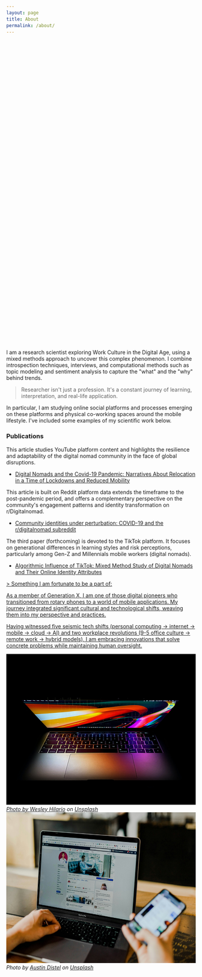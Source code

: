 ```yaml
---
layout: page
title: About
permalink: /about/
---
```

<div style="background-image: url('/images/03-1.jpg'); background-size: contain; background-position: center; height: 800px; margin-bottom: 20px; background-repeat: no-repeat;">
</div>
I am a research scientist exploring Work Culture in the Digital Age, using a mixed methods approach to uncover this complex phenomenon. I combine introspection techniques, interviews, and computational methods such as topic modeling and sentiment analysis to capture the "what" and the "why" behind trends.

> Researcher isn't just a profession. It's a constant journey of learning, interpretation, and real-life application.

In particular, I am studying online social platforms and processes emerging on these platforms and physical co-working spaces around the mobile lifestyle. I've included some examples of my scientific work below.

<div class="publications">
    <h3>Publications</h3>
This article studies YouTube platform content and highlights the resilience and adaptability of the digital nomad community in the face of global disruptions. 
    <ul>
      <li><a href="https://journals.sagepub.com/doi/full/10.1177/20563051221084958" target="_blank">Digital Nomads and the Covid-19 Pandemic: Narratives About Relocation in a Time of Lockdowns and Reduced Mobility </a></li>
    </ul>

  This article is built on Reddit platform data extends the timeframe to the post-pandemic period, and offers a complementary perspective on the community's engagement patterns and identity transformation on r/Digitalnomad.
  <ul>
      <li><a href="https://firstmonday.org/ojs/index.php/fm/article/view/12725/10744" target="_blank">Community identities under perturbation: COVID-19 and the r/digitalnomad subreddit</a></li>
  </ul>
  The third paper (forthcoming) is devoted to the TikTok platform. It focuses on generational differences in learning styles and risk perceptions, particularly among Gen-Z and Millennials mobile workers (digital nomads).
   <ul>
      <li><a href="https://www.dpublication.com/wp-content/uploads/2023/05/W29-837.pdf" target="_blank">Algorithmic Influence of TikTok: Mixed Method
Study of Digital Nomads and Their Online Identity Attributes</li>
    </ul>
  </div>
> Something I am fortunate to be a part of: 

As a member of Generation X, I am one of those digital pioneers who transitioned from rotary phones to a world of mobile applications. My journey integrated significant cultural and technological shifts, weaving them into my perspective and practices.

Having witnessed five seismic tech shifts (personal computing → internet → mobile → cloud → AI) and two workplace revolutions (9-5 office culture → remote work → hybrid models), I am embracing innovations that solve concrete problems while maintaining human oversight.
 
<div class="gallery-box">
  <div class="gallery">
    <img src="/images/05-2.jpg" style="height: 400px; width: 600px;">
       <em>Photo by <a href="https://unsplash.com/@wesley_squared?utm_content=creditCopyText&utm_medium=referral&utm_source=unsplash">Wesley Hilario</a> on <a href="https://unsplash.com/photos/person-holding-black-rotary-telephone-CNSH-JGEwtI?utm_content=creditCopyText&utm_medium=referral&utm_source=unsplash">Unsplash</a>
</em>
    <img src="/images/05-1.jpg" style="height: 400px; width: 600px;">
     <em>Photo by <a href="https://unsplash.com/@austindistel?utm_content=creditCopyText&utm_medium=referral&utm_source=unsplash">Austin Distel</a> on <a href="https://unsplash.com/photos/person-using-both-laptop-and-smartphone-tLZhFRLj6nY?utm_content=creditCopyText&utm_medium=referral&utm_source=unsplash">Unsplash</a>
     </em>
  </div>
 
</div>





